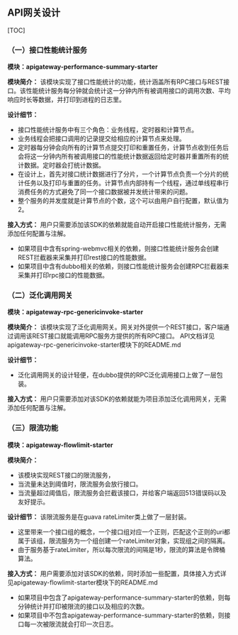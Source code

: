 ## API网关设计
[TOC]

### （一）接口性能统计服务
**模块：apigateway-performance-summary-starter** 

**模块简介：**
该模块实现了接口性能统计的功能，统计涵盖所有RPC接口与REST接口。该性能统计服务每分钟就会统计这一分钟内所有被调用接口的调用次数、平均响应时长等数据，并打印到进程的日志里。

**设计细节：**
- 接口性能统计服务中有三个角色：业务线程，定时器和计算节点。
- 业务线程会把接口调用的记录提交给相应的计算节点来处理。
- 定时器每分钟会向所有的计算节点提交打印和重置任务，计算节点收到任务后会将这一分钟内所有被调用接口的性能统计数据返回给定时器并重置所有的统计数据。定时器会打统计数据。
- 在设计上，首先对接口统计数据进行了分片，一个计算节点负责一个分片的统计任务以及打印与重置的任务。计算节点内部持有一个线程，通过单线程串行消费任务的方式避免了同一个接口数据被并发统计带来的问题。
- 整个服务的并发度就是计算节点的个数，这个可以由用户自行配置，默认值为2。

**接入方式：**
用户只需要添加该SDK的依赖就能自动开启接口性能统计服务，无需添加任何配置与注解。
- 如果项目中含有spring-webmvc相关的依赖，则接口性能统计服务会创建REST拦截器来采集并打印rest接口的性能数据。
- 如果项目中含有dubbo相关的依赖，则接口性能统计服务会创建RPC拦截器来采集并打印rpc接口的性能数据。

### （二）泛化调用网关
**模块：apigateway-rpc-genericinvoke-starter**

**模块简介：**
该模块实现了泛化调用网关。网关对外提供一个REST接口，客户端通过调用该REST接口就能调用RPC服务方提供的所有RPC接口。
API文档详见 apigateway-rpc-genericinvoke-starter模块下的README.md

**设计细节：**
- 泛化调用网关的设计轻便，在dubbo提供的RPC泛化调用接口上做了一层包装。

**接入方式：**
用户只需要添加对该SDK的依赖就能为项目添加泛化调用网关，无需添加任何配置与注解。

### （三）限流功能
**模块：apigateway-flowlimit-starter**

**模块简介：**
- 该模块实现REST接口的限流服务，
- 当流量未达到阈值时，限流服务会放行接口。
- 当流量超过阈值后，限流服务会拦截该接口，并给客户端返回513错误码以及友好提示。

**设计细节：**
该限流服务是在guava rateLimiter类上做了一层封装。
- 这里带来一个接口组的概念，一个接口组对应一个正则，匹配这个正则的uri都属于该组，限流服务为一个组创建一个rateLimiter对象，实现组之间的隔离。
- 由于服务基于rateLimiter，所以每次限流的间隔是1秒，限流的算法是令牌桶算法。

**接入方式：**
用户需要添加对该SDK的依赖，同时添加一些配置，具体接入方式详见apigateway-flowlimit-starter模块下的README.md
- 如果项目中包含了apigateway-performance-summary-starter的依赖，则每分钟统计并打印被限流的接口以及相应的次数。
- 如果项目中不包含apigateway-performance-summary-starter的依赖，则接口每一次被限流就会打印一次日志。





